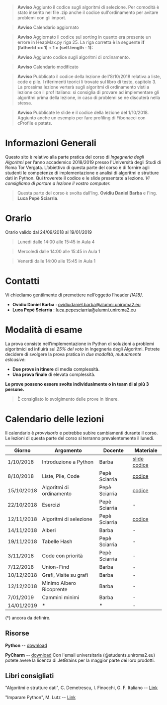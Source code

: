 > **Avviso** Aggiunto il codice sugli algoritmi di selezione. Per comodità è stato inserito nel file .zip anche il codice sull'ordinamento per avitare problemi con gli import.

> **Avviso** Calendario aggiornato

> **Avviso** Aggiornato il codice sul sorting in quanto era presente un errore in HeapMax.py riga 25. La riga corretta è la seguente **if (fatherId << 1) + 1 > (self.length - 1):**

> **Avviso** Aggiunto codice sugli algoritmi di ordinamento. 

> **Avviso** Calendario modificato

> **Avviso** Pubblicato il codice della lezione dell'8/10/2018 relativa a liste, code e pile. I riferimenti teorici li trovate sul libro di testo, capitolo 3. La prossima lezione verterà sugli algoritmi di ordinamento visti a lezione con il prof Italiano: si consiglia di provare ad implementare gli algoritmi prima della lezione, in caso di problemi se ne discuterà nella stessa.

> **Avviso** Pubblicate le slide e il codice della lezione del 1/10/2018. Aggiunto anche un esempio per fare profiling di Fibonacci con cProfile e pstats.

# Informazioni Generali
Questo sito è relativo alla parte pratica del corso di *Ingegneria degli Algoritmi* per l’anno accademico 2018/2019 presso l'Università degli Studi di Roma Tor Vergata.
L’obiettivo di questa parte del corso è di fornire agli studenti le competenze di implementazione e analisi di algoritmi e strutture dati in Python.
Qui troverete il codice e le slide presentate a lezione. *Vi consigliamo di portare a lezione il vostro computer.*

> Questa parte del corso è svolta dall’Ing. **Ovidiu Daniel Barba** e l'Ing. **Luca Pepè Sciarria**.


# Orario
Orario valido dal 24/09/2018 al 19/01/2019

> Lunedi dalle 14:00 alle 15:45 in Aula 4

> Mercoledi dalle 14:00 alle 15:45 in Aula 1

> Venerdi dalle 14:00 alle 15:45 in Aula 1


# Contatti
Vi chiediamo gentilmente di premettere nell’oggetto l’header *[IA18]*.

* **Ovidiu Daniel Barba** : [ovidiudaniel.barba@alumni.uniroma2.eu](mailto:ovidiudaniel.barba@alumni.uniroma2.eu)
* **Luca Pepè Sciarria** : [luca.pepesciarria@alumni.uniroma2.eu](mailto:luca.pepesciarria@alumni.uniroma2.eu)


# Modalità di esame
La prova consiste nell'implementazione in Python di soluzioni a problemi algoritmici ed influirà sul *25% del voto* in Ingegneria degli Algoritmi.
Potrete decidere di svolgere la prova pratica in *due modalità, mutuamente eslcusive*:
* **Due prove in itinere** di media complessità.
* **Una prova finale** di elevata complessità.

**Le prove possono essere svolte individualmente o in team di al più 3 persone.**

> È consigliato lo svolgimento delle prove in itinere.


# Calendario delle lezioni
Il calendario è *provvisorio* e potrebbe subire cambiamenti durante il corso. Le lezioni di questa parte del corso si terranno prevalentemente il lunedì.


| Giorno     | Argomento                            | Docente      | Materiale               |
|------------|--------------------------------------|--------------|-------------------------|
| 1/10/2018  | Introduzione a Python                | Barba        | [slide][1] [codice][2]|         
| 8/10/2018  | Liste, Pile, Code                    | Pepè Sciarria| [codice][3]          |
| 15/10/2018 | Algoritmi di ordinamento             | Pepè Sciarria| [codice][4]          |
| 22/10/2018 | Esercizi                             | Pepè Sciarria| -          |
| 12/11/2018 | Algoritmi di selezione               | Pepè Sciarria| [codice][5]           |
| 14/11/2018 | Alberi                               | Barba        | -          |
| 19/11/2018 | Tabelle Hash                         | Pepè Sciarria| -          |
| 3/11/2018  | Code con priorità                    | Pepè Sciarria| -          |
| 7/12/2018  | Union-Find                           | Barba        | -          |
| 10/12/2018 | Grafi, Visite su grafi               | Barba        | -          |
| 12/12/2018 | Minimo Albero Ricoprente             | Barba        | -          |
| 7/01/2019  | Cammini minimi                       | Barba        | -          |
| 14/01/2019 | *                                    | *            | -          |

(\*) ancora da definire.

[1]:https://raw.githubusercontent.com/uniroma2-algorithms/ingegneria-algoritmi-2018/content/slide/1_python.pdf
[2]:https://raw.githubusercontent.com/uniroma2-algorithms/ingegneria-algoritmi-2018/content/codice/1_python.zip
[3]:https://raw.githubusercontent.com/uniroma2-algorithms/ingegneria-algoritmi-2018/content/codice/2_linked_ds.zip
[4]:https://raw.githubusercontent.com/uniroma2-algorithms/ingegneria-algoritmi-2018/content/codice/3_sorting.zip
[5]:https://raw.githubusercontent.com/uniroma2-algorithms/ingegneria-algoritmi-2018/content/codice/4_selection.zip

## Risorse
**Python** -- [download](https://www.python.org/)

**PyCharm** -- [download](https://www.jetbrains.com/pycharm/) Con l'email universitaria (@students.uniroma2.eu) potete avere la licenza di JetBrains per la maggior parte dei loro prodotti.


## Libri consigliati
"Algoritmi e strutture dati", C. Demetrescu, I. Finocchi, G. F. Italiano -- [Link](https://www.amazon.it/Algoritmi-strutture-dati-Camil-Demetrescu/dp/8838664684)

"Imparare Python", M. Lutz -- [Link](https://www.amazon.it/Imparare-Python-Mark-Lutz/dp/8848125956)
